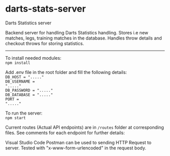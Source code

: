 # darts-stats-server
 Darts Statistics server

 Backend server for handling Darts Statistics handling. Stores i.e new matches, legs, training matches in the database.
 Handles throw details and checkout throws for storing statistics.

 ***
 To install needed modules:<br>
 <code>npm install</code> 

 Add .env file in the root folder and fill the following details:<br>
 <code>DB_HOST = "....."</code><br>
 <code>DB_USERNAME = "....."</code><br>
 <code>DB_PASSWORD = "....."</code><br>
 <code>DB_DATABASE = "....."</code><br>
 <code>PORT = "....."</code><br>
 
 To run the server: <br>
 <code>npm start</code>

 Current routes (Actual API endpoints) are in <code>/routes</code> folder at corresponding files. See comments for each endpoint for further details:

 Visual Studio Code Postman can be used to sending HTTP Request to server. Tested with "x-www-form-urlencoded" in the request body.

 
